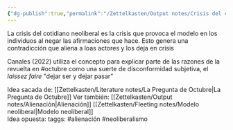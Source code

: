 ```yaml
---
{"dg-publish":true,"permalink":"/Zettelkasten/Output notes/Crisis del cotidiano neoliberal/","noteIcon":"","created":"2025-06-01T19:16:53.830-04:00"}
---
```



La crisis del cotidiano neoliberal es la crisis que provoca el modelo en los individuos al negar las afirmaciones que hace. Esto genera una contradicción que aliena a loas actores y los deja en crisis

Canales (2022) utiliza el concepto para explicar parte de las razones de la revuelta en #octubre  como una suerte de disconformidad subjetiva, el *laissez faire* "dejar ser y dejar pasar"

Idea sacada de: [[Zettelkasten/Literature notes/La Pregunta de Octubre\|La Pregunta de Octubre]]
Ver también:  [[Zettelkasten/Output notes/Alienación\|Alienación]] [[Zettelkasten/Fleeting notes/Modelo neoliberal\|Modelo neoliberal]]  
Idea opuesta:
taggs: #alienación #neoliberalismo